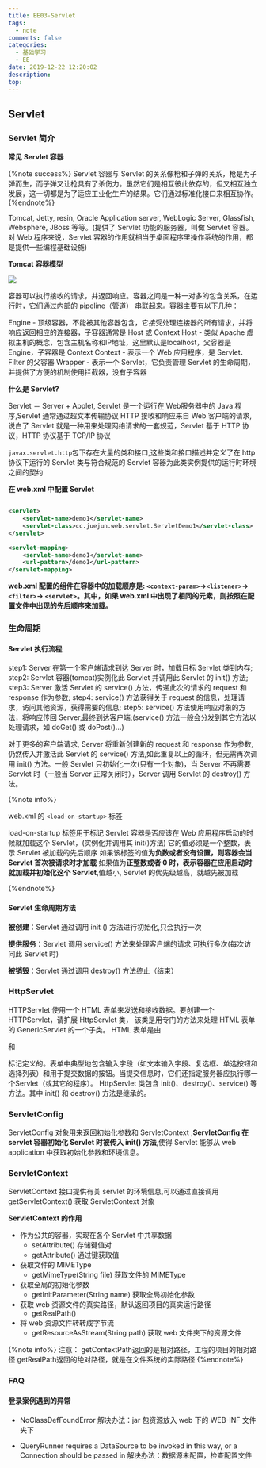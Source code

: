 ```yaml
---
title: EE03-Servlet
tags:
  - note
comments: false
categories:
  - 基础学习
  - EE
date: 2019-12-22 12:20:02
description:
top:
---
```


## Servlet

### Servlet 简介

**常见 Servlet 容器**

{%note success%}
Servlet 容器与 Servlet 的关系像枪和子弹的关系，枪是为子弹而生，而子弹又让枪具有了杀伤力。虽然它们是相互彼此依存的，但又相互独立发展，这一切都是为了适应工业化生产的结果。它们通过标准化接口来相互协作。
{%endnote%}

Tomcat, Jetty, resin, Oracle Application server, WebLogic Server, Glassfish, Websphere, JBoss 等等。(提供了 Servlet 功能的服务器，叫做 Servlet 容器。对 Web 程序来说，Servlet 容器的作用就相当于桌面程序里操作系统的作用，都是提供一些编程基础设施)

**Tomcat 容器模型**

![](https://s2.ax1x.com/2020/02/15/1vqZgx.jpg) 

容器可以执行接收的请求，并返回响应。容器之间是一种一对多的包含关系，在运行时，它们通过内部的 pipeline（管道） 串联起来。容器主要有以下几种：

Engine - 顶级容器，不能被其他容器包含，它接受处理连接器的所有请求，并将响应返回相应的连接器，子容器通常是 Host 或 Context
Host - 类似 Apache 虚拟主机的概念，包含主机名称和IP地址，这里默认是localhost，父容器是 Engine，子容器是 Context
Context - 表示一个 Web 应用程序，是 Servlet、Filter 的父容器
Wrapper - 表示一个 Servlet，它负责管理 Servlet 的生命周期，并提供了方便的机制使用拦截器，没有子容器

**什么是 Servlet?**

Servlet ＝ Server + Applet, Servlet 是一个运行在 Web服务器中的 Java 程序,Servlet 通常通过超文本传输协议 HTTP 接收和响应来自 Web 客户端的请求,说白了 Servlet 就是一种用来处理网络请求的一套规范，Servlet 基于 HTTP 协议，HTTP 协议基于 TCP/IP 协议

`javax.servlet.http`包下存在大量的类和接口,这些类和接口描述并定义了在 http 协议下运行的 Servlet 类与符合规范的 Servlet 容器为此类实例提供的运行时环境之间的契约

**在 web.xml 中配置 Servlet**

```xml

<servlet>
    <servlet-name>demo1</servlet-name>
    <servlet-class>cc.juejun.web.servlet.ServletDemo1</servlet-class>
</servlet>

<servlet-mapping>
    <servlet-name>demo1</servlet-name>
    <url-pattern>/demo1</url-pattern>
</servlet-mapping>

``` 

**web.xml 配置的组件在容器中的加载顺序是: `<context-param>`->`<listener>`->`<filter>`-> `<servlet>`。其中，如果 web.xml 中出现了相同的元素，则按照在配置文件中出现的先后顺序来加载。**

### 生命周期

#### Servlet 执行流程

step1: Server 在第一个客户端请求到达 Server 时，加载目标 Servlet 类到内存;
step2: Servlet 容器(tomcat)实例化此 Servlet 并调用此 Servlet 的 init() 方法;
step3: Server 激活 Servlet 的 service() 方法，传递此次的请求的 request 和 response 作为参数;
step4: service() 方法获得关于 request 的信息，处理请求，访问其他资源，获得需要的信息;
step5: service() 方法使用响应对象的方法，将响应传回 Server,最终到达客户端;(service() 方法一般会分发到其它方法以处理请求，如 doGet() 或 doPost()...)

对于更多的客户端请求, Server 将重新创建新的 request 和 response 作为参数,仍然传入并激活此 Servlet 的 service() 方法,如此重复以上的循环，但无需再次调用 init() 方法。一般 Servlet 只初始化一次(只有一个对象)，当 Server 不再需要 Servlet 时（一般当 Server 正常关闭时），Server 调用 Servlet 的 destroy() 方法。

{%note info%}

web.xml 的 `<load-on-startup>` 标签

load-on-startup 标签用于标记 Servlet 容器是否应该在 Web 应用程序启动的时候就加载这个 Servlet，(实例化并调用其 init()方法)
它的值必须是一个整数，表示 Servlet 被加载的先后顺序
如果该标签的值**为负数或者没有设置，则容器会当 Servlet 首次被请求时才加载**
如果值为**正整数或者 0 时，表示容器在应用启动时就加载并初始化这个 Servlet**,值越小, Servlet 的优先级越高，就越先被加载

{%endnote%}


#### Servlet 生命周期方法

**被创建**：Servlet 通过调用 init () 方法进行初始化,只会执行一次 

**提供服务**：Servlet 调用 service() 方法来处理客户端的请求,可执行多次(每次访问此 Servlet 时)
  
**被销毁**：Servlet 通过调用 destroy() 方法终止（结束）
 
### HttpServlet

HTTPServlet 使用一个 HTML 表单来发送和接收数据。要创建一个 HTTPServlet，请扩展 HttpServlet 类， 该类是用专门的方法来处理 HTML 表单的 GenericServlet 的一个子类。 HTML 表单是由 <form> 和 </form> 标记定义的。表单中典型地包含输入字段（如文本输入字段、复选框、单选按钮和选择列表）和用于提交数据的按钮。当提交信息时，它们还指定服务器应执行哪一个Servlet（或其它的程序）。 HttpServlet 类包含 init()、destroy()、service() 等方法。其中 init() 和 destroy() 方法是继承的。

### ServletConfig 

ServletConfig 对象用来返回初始化参数和 ServletContext ,**ServletConfig 在 servlet 容器初始化 Servlet 时被传入 init() 方法**,使得 Servlet 能够从 web application 中获取初始化参数和环境信息。

### ServletContext

ServletContext 接口提供有关 servlet 的环境信息,可以通过直接调用 getServletContext() 获取 ServletContext 对象


**ServletContext 的作用**

* 作为公共的容器，实现在各个 Servlet 中共享数据
  * setAttribute() 存储键值对
  * getAttribute() 通过键获取值
* 获取文件的 MIMEType
  * getMimeType(String file) 获取文件的 MIMEType  
* 获取全局的初始化参数
  * getInitParameter(String name) 获取全局初始化参数
* 获取 web 资源文件的真实路径，默认返回项目的真实运行路径
  * getRealPath()
* 将 web 资源文件转转成字节流
  * getResourceAsStream(String path) 获取 web 文件夹下的资源文件 

{%note info%}
注意：
getContextPath返回的是相对路径，工程的项目的相对路径
getRealPath返回的绝对路径，就是在文件系统的实际路径
{%endnote%}

### FAQ

#### 登录案例遇到的异常

* NoClassDefFoundError 解决办法：jar 包资源放入 web 下的 WEB-INF 文件夹下 

* QueryRunner requires a DataSource to be invoked in this way, or a Connection should be passed in
解决办法：数据源未配置，检查配置文件

